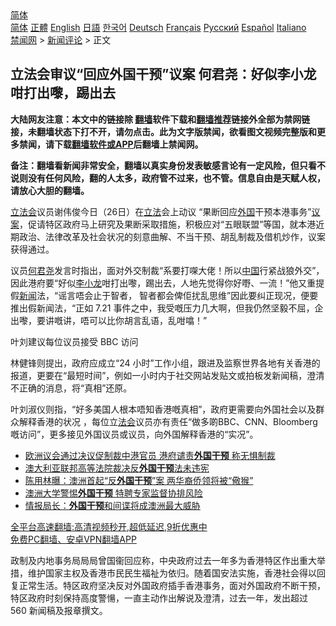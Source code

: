  <!-- 面包屑导航 --> <div class="breadcrumb"><!-- GTranslate: https://gtranslate.io/ -->  <div class="switcher notranslate">  <div class="selected">  <a href="#" onclick="return false;"> 简体</a>  </div>  <div class="option">  <a href="https://www.bannedbook.org" onclick="doGTranslate('zh-CN|zh-CN');jQuery('div.switcher div.selected a').html(jQuery(this).html());return false;" title="简体中文" class="nturl selected"> 简体</a>  <a href="https://www.bannedbook.org/zh-tw/" onclick="doGTranslate('zh-CN|zh-TW');jQuery('div.switcher div.selected a').html(jQuery(this).html());return false;" title="繁體中文" class="nturl"> 正體</a>  <a href="https://www.bannedbook.org/en/" onclick="doGTranslate('zh-CN|en');jQuery('div.switcher div.selected a').html(jQuery(this).html());return false;" title="English" class="nturl"> English</a>  <a href="https://www.bannedbook.org/ja/" onclick="doGTranslate('zh-CN|ja');jQuery('div.switcher div.selected a').html(jQuery(this).html());return false;" title="日本語" class="nturl"> 日語</a>  <a href="https://www.bannedbook.org/ko/" onclick="doGTranslate('zh-CN|ko');jQuery('div.switcher div.selected a').html(jQuery(this).html());return false;" title="한국어" class="nturl"> 한국어</a>  <a href="https://www.bannedbook.org/de/" onclick="doGTranslate('zh-CN|de');jQuery('div.switcher div.selected a').html(jQuery(this).html());return false;" title="Deutsch" class="nturl"> Deutsch</a>  <a href="https://www.bannedbook.org/fr/" onclick="doGTranslate('zh-CN|fr');jQuery('div.switcher div.selected a').html(jQuery(this).html());return false;" title="Français" class="nturl"> Français</a>  <a href="https://www.bannedbook.org/ru/" onclick="doGTranslate('zh-CN|ru');jQuery('div.switcher div.selected a').html(jQuery(this).html());return false;" title="Русский" class="nturl"> Русский</a>  <a href="https://www.bannedbook.org/es/" onclick="doGTranslate('zh-CN|es');jQuery('div.switcher div.selected a').html(jQuery(this).html());return false;" title="Español" class="nturl"> Español</a>  <a href="https://www.bannedbook.org/it/" onclick="doGTranslate('zh-CN|it');jQuery('div.switcher div.selected a').html(jQuery(this).html());return false;" title="Italiano" class="nturl"> Italiano</a>  </div>  </div>      <div class='breadcrumb-sub'><!-- Breadcrumb NavXT 6.3.0 --> <a href="https://www.bannedbook.org/" class="home">禁闻网</a> &gt; <a href="https://www.bannedbook.org/bnews/comments/" class="category">新闻评论</a> &gt; 正文</div></div><h2>立法会审议“回应外国干预”议案 何君尧：好似李小龙咁打出嚟，踢出去</h2> <p class="notice"><b>大陆网友注意：本文中的链接除 <a href="https://github.com/bannedbook/fanqiang" >翻墙</a>软件下载和<a href="https://github.com/killgcd/justmysocks/blob/master/README.md">翻墙推荐</a>链接外全部为禁网链接，未翻墙状态下打不开，请勿点击。此为文字版禁闻，欲看图文视频完整版和更多禁闻，请下载<a href="https://github.com/bannedbook/fanqiang">翻墙软件或APP</a>后翻墙上禁闻网。</p><p>备注：翻墙看新闻非常安全，翻墙以真实身份发表敏感言论有一定风险，但只看不说则没有任何风险，翻的人太多，政府管不过来，也不管。信息自由是天赋人权，请放心大胆的翻墙。</b></p>  <div class="entry">  <p><a href="https://www.bannedbook.org/bnews/tag/%e7%ab%8b%e6%b3%95%e4%bc%9a/" class="st_tag internal_tag" rel="tag" title="标签 立法会 下的日志">立法会</a>议员谢伟俊今日（26日）在<a href="https://www.bannedbook.org/bnews/tag/%E7%AB%8B%E6%B3%95/" class="st_tag internal_tag" rel="tag" title="标签 立法 下的日志">立法</a>会上动议 “果断回应<a href="https://www.bannedbook.org/bnews/tag/%e5%a4%96%e5%9b%bd/" class="st_tag internal_tag" rel="tag" title="标签 外国 下的日志">外国</a>干预本港事务”<a href="https://www.bannedbook.org/bnews/tag/%e8%ae%ae%e6%a1%88/" class="st_tag internal_tag" rel="tag" title="标签 议案 下的日志">议案</a>，促请特区政府马上研究及果断采取措施，积极应对“五眼联盟”等国，就本港近期政治、法律改革及社会状况的刻意曲解、不当干预、胡乱制裁及借机炒作，议案获得通过。</p> <p>议员<a href="https://www.bannedbook.org/bnews/tag/%E4%BD%95%E5%90%9B%E5%B0%A7/" class="st_tag internal_tag" rel="tag" title="标签 何君尧 下的日志">何君尧</a>发言时指出，面对外交制裁“系要打㗎大佬！所以<span class='wp_keywordlink_affiliate'><a href="https://www.bannedbook.org/" title="中国" target="_blank">中国</a></span>行紧战狼外交”，因此港府要“好似<a href="https://www.bannedbook.org/bnews/tag/%e6%9d%8e%e5%b0%8f%e9%be%99/" class="st_tag internal_tag" rel="tag" title="标签 李小龙 下的日志">李小龙</a>咁打出嚟，踢出去，人地先觉得你好嘢、一流！”他又重提假<span class='wp_keywordlink_affiliate'><a href="https://www.bannedbook.org/" title="新闻">新闻</a></span>法，“谣言唔会止于智者， 智者都会俾佢扰乱思维”因此要纠正现况，便要推出假新闻法，“正如 7.21 事件之中，我受嘅压力几大啊，但我仍然坚毅不屈，企出嚟，要讲嘅讲，唔可以比你胡言乱语，乱咁噏！” </p>  <p>叶刘建议每位议员接受 BBC 访问</p> <p>林健锋则提出，政府应成立“24 小时”工作小组，跟进及监察世界各地有关香港的报道，更要在“最短时间”，例如一小时内于社交网站发贴文或拍板发新闻稿，澄清不正确的消息，将“真相”还原。</p>  <p>叶刘淑仪则指，“好多美国人根本唔知香港嘅真相”，政府更需要向外国社会以及群众解释香港的状况 ，每位立<a href="https://www.bannedbook.org/bnews/tag/%E6%B3%95%E4%BC%9A/" class="st_tag internal_tag" rel="tag" title="标签 法会 下的日志">法会</a>议员亦有责任“做多啲BBC、CNN、Bloomberg嘅访问”，更多接见外国议员或议员，向外国解释香港的“实况”。 </p> <ul class='op-related-articles' title='相关阅读'> <li><a href='https://www.bannedbook.org/bnews/comments/20210710/1583929.html' target='_blank'>欧洲议会通过决议促制裁中港官员 港府谴责<b>外国干预</b> 称无惧制裁</a></li> <li><a href='https://www.bannedbook.org/bnews/headline/20210616/1568095.html' target='_blank'>澳大利亚联邦高等法院裁决反<b>外国干预</b>法未违宪</a></li> <li><a href='https://www.bannedbook.org/bnews/comments/20210610/1564229.html' target='_blank'>陈用林曝：澳洲首起“反<b>外国干预</b>”案 两华裔侨领将被“儆猴”</a></li> <li><a href='https://www.bannedbook.org/bnews/comments/20210412/1524715.html' target='_blank'>澳洲大学警惕<b>外国干预</b> 特聘专家监督协排风险</a></li> <li><a href='https://www.bannedbook.org/bnews/worldnews/20210326/1513337.html' target='_blank'>情报局长：<b>外国干预</b>和间谍将成澳洲最大威胁</a></li> </ul> <p class="texttj"> <a href="https://github.com/bannedbook/fanqiang/wiki/V2ray%E6%9C%BA%E5%9C%BA" target="_blank">全平台高速翻墙:高清视频秒开,超低延迟,9折优惠中</a><br/> <a href="https://github.com/bannedbook/fanqiang/wiki/%E7%A6%81%E9%97%BB%E7%BD%91%E5%AE%89%E5%8D%93%E7%BF%BB%E5%A2%99%E6%96%B0%E9%97%BBAPP" target="_blank">免费PC翻墙、安卓VPN翻墙APP</a></p> <p>政制及内地事务局局局曾国衞回应称，中央政府过去一年多为香港特区作出重大举措，维护国家主权及香港市民民生福祉为依归。随着国安法实施，香港社会得以回复正常生活。特区政府坚决反对外国政府插手香港事务，面对外国政府不断干预，特区政府时刻保持高度警愓，一直主动作出解说及澄清，过去一年，发出超过 560 新闻稿及报章撰文。</p><a name='sharetosocial'></a>  <div style="margin-bottom:5px;padding-bottom:5px;clear:both"> <div id="archive-pix-1" class="banner-ads"> <!-- AuctionX Display platform tag START --> <div id="26318x728x90x621x_ADSLOT2" clicktrack="%%CLICK_URL_ESC%%"></div> <!-- AuctionX Display platform tag END --> </div> <div id="archive-pix-2" class="banner-ads"> <!-- AuctionX Display platform tag START --> <div id="26315x300x250x621x_ADSLOT2" clicktrack="%%CLICK_URL_ESC%%"></div> <!-- AuctionX Display platform tag END --> </div> </div>  <div id="archive-pix-1" class="banner-ads"> <!-- AuctionX Display platform tag START --> <div id="26318x728x90x621x_ADSLOT3" clicktrack="%%CLICK_URL_ESC%%"></div> <!-- AuctionX Display platform tag END --> </div> </div><!--END ENTRY--> 